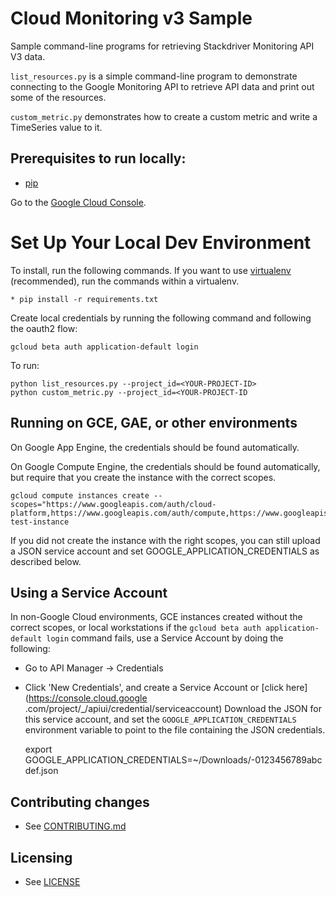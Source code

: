 # Cloud Monitoring v3 Sample

Sample command-line programs for retrieving Stackdriver Monitoring API V3 data.

`list_resources.py` is a simple command-line program to demonstrate connecting to the Google
Monitoring API to retrieve API data and print out some of the resources.

`custom_metric.py` demonstrates how to create a custom metric and write a TimeSeries
value to it.

## Prerequisites to run locally:

* [pip](https://pypi.python.org/pypi/pip)

Go to the [Google Cloud Console](https://console.cloud.google.com).


# Set Up Your Local Dev Environment
To install, run the following commands. If you want to use  [virtualenv](https://virtualenv.readthedocs.org/en/latest/)
(recommended), run the commands within a virtualenv.

    * pip install -r requirements.txt

Create local credentials by running the following command and following the oauth2 flow:

    gcloud beta auth application-default login

To run:

    python list_resources.py --project_id=<YOUR-PROJECT-ID>
    python custom_metric.py --project_id=<YOUR-PROJECT-ID


## Running on GCE, GAE, or other environments

On Google App Engine, the credentials should be found automatically.

On Google Compute Engine, the credentials should be found automatically, but require that
you create the instance with the correct scopes. 

    gcloud compute instances create --scopes="https://www.googleapis.com/auth/cloud-platform,https://www.googleapis.com/auth/compute,https://www.googleapis.com/auth/compute.readonly" test-instance

If you did not create the instance with the right scopes, you can still upload a JSON service 
account and set GOOGLE_APPLICATION_CREDENTIALS as described below.


## Using a Service Account

In non-Google Cloud environments, GCE instances created without the correct scopes, or local
workstations if the `gcloud beta auth application-default login` command fails, use a Service 
Account by doing the following:

* Go to API Manager -> Credentials
* Click 'New Credentials', and create a Service Account or [click  here](https://console.cloud.google
.com/project/_/apiui/credential/serviceaccount)
 Download the JSON for this service account, and set the `GOOGLE_APPLICATION_CREDENTIALS`
 environment variable to point to the file containing the JSON credentials.


    export GOOGLE_APPLICATION_CREDENTIALS=~/Downloads/<project-id>-0123456789abcdef.json


## Contributing changes

* See [CONTRIBUTING.md](CONTRIBUTING.md)

## Licensing

* See [LICENSE](LICENSE)


